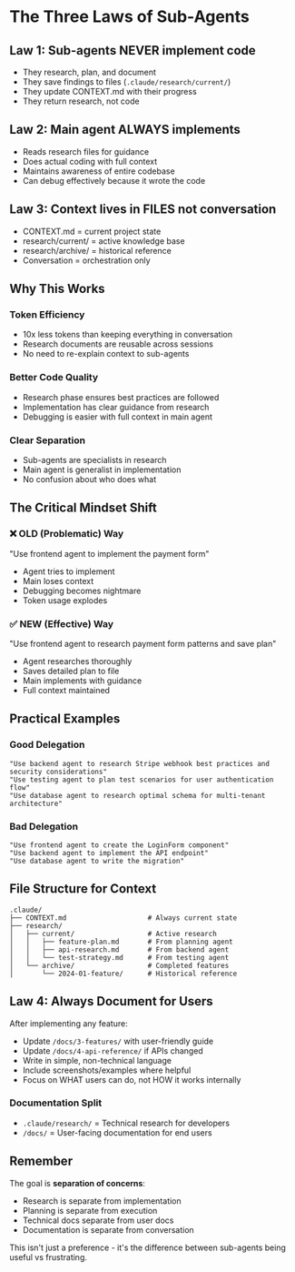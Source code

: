 # The Three Laws of Sub-Agents

## Law 1: Sub-agents NEVER implement code
- They research, plan, and document
- They save findings to files (`.claude/research/current/`)
- They update CONTEXT.md with their progress
- They return research, not code

## Law 2: Main agent ALWAYS implements
- Reads research files for guidance
- Does actual coding with full context
- Maintains awareness of entire codebase
- Can debug effectively because it wrote the code

## Law 3: Context lives in FILES not conversation
- CONTEXT.md = current project state
- research/current/ = active knowledge base
- research/archive/ = historical reference
- Conversation = orchestration only

## Why This Works

### Token Efficiency
- 10x less tokens than keeping everything in conversation
- Research documents are reusable across sessions
- No need to re-explain context to sub-agents

### Better Code Quality
- Research phase ensures best practices are followed
- Implementation has clear guidance from research
- Debugging is easier with full context in main agent

### Clear Separation
- Sub-agents are specialists in research
- Main agent is generalist in implementation
- No confusion about who does what

## The Critical Mindset Shift

### ❌ OLD (Problematic) Way
"Use frontend agent to implement the payment form"
- Agent tries to implement
- Main loses context
- Debugging becomes nightmare
- Token usage explodes

### ✅ NEW (Effective) Way  
"Use frontend agent to research payment form patterns and save plan"
- Agent researches thoroughly
- Saves detailed plan to file
- Main implements with guidance
- Full context maintained

## Practical Examples

### Good Delegation
```
"Use backend agent to research Stripe webhook best practices and security considerations"
"Use testing agent to plan test scenarios for user authentication flow"
"Use database agent to research optimal schema for multi-tenant architecture"
```

### Bad Delegation
```
"Use frontend agent to create the LoginForm component"
"Use backend agent to implement the API endpoint"
"Use database agent to write the migration"
```

## File Structure for Context

```
.claude/
├── CONTEXT.md                    # Always current state
├── research/
│   ├── current/                  # Active research
│   │   ├── feature-plan.md       # From planning agent
│   │   ├── api-research.md       # From backend agent
│   │   └── test-strategy.md      # From testing agent
│   └── archive/                  # Completed features
│       └── 2024-01-feature/      # Historical reference
```

## Law 4: Always Document for Users

After implementing any feature:
- Update `/docs/3-features/` with user-friendly guide
- Update `/docs/4-api-reference/` if APIs changed
- Write in simple, non-technical language
- Include screenshots/examples where helpful
- Focus on WHAT users can do, not HOW it works internally

### Documentation Split
- `.claude/research/` = Technical research for developers
- `/docs/` = User-facing documentation for end users

## Remember

The goal is **separation of concerns**:
- Research is separate from implementation
- Planning is separate from execution
- Technical docs separate from user docs
- Documentation is separate from conversation

This isn't just a preference - it's the difference between sub-agents being useful vs frustrating.